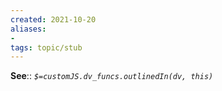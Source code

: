 ```yaml
---
created: 2021-10-20
aliases:
- 
tags: topic/stub
---
```


**See**::
*`$=customJS.dv_funcs.outlinedIn(dv, this)`*